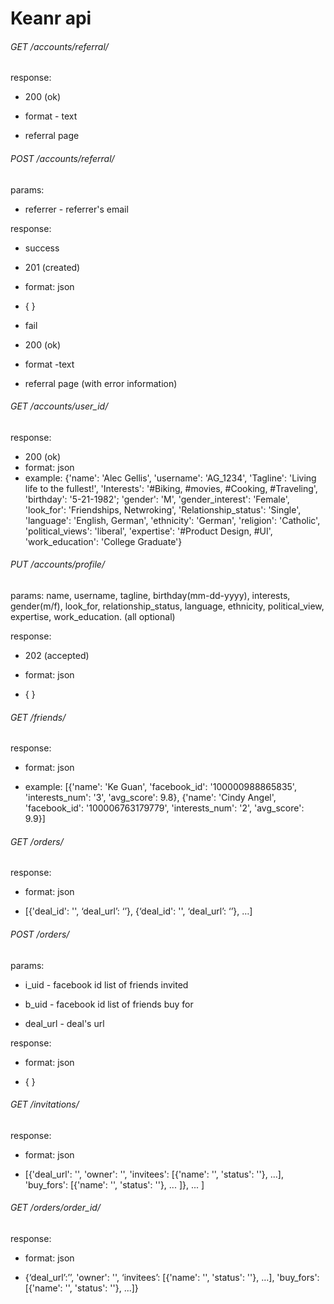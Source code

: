 Keanr api
=======================

###### GET /accounts/referral/

response:

* 200 (ok)

* format - text

* referral page

###### POST /accounts/referral/

params:

* referrer - referrer's email

response:

* success

* 201 (created)

* format: json

* { }

* fail

* 200 (ok)

* format -text

* referral page (with error information)

###### GET /accounts/user_id/

response: 

* 200 (ok)
* format: json
* example: {'name': 'Alec Gellis', 'username': 'AG_1234', 'Tagline': 'Living life to the fullest!', 'Interests': '#Biking, #movies, #Cooking, #Traveling', 'birthday': '5-21-1982'; 'gender': 'M', 'gender_interest': 'Female', 'look_for': 'Friendships, Netwroking', 'Relationship_status': 'Single', 'language': 'English, German', 'ethnicity': 'German', 'religion': 'Catholic', 'political_views': 'liberal', 'expertise': '#Product Design, #UI', 'work_education': 'College Graduate'}

###### PUT /accounts/profile/

params: name, username, tagline, birthday(mm-dd-yyyy), interests, gender(m/f), look_for, relationship_status, language, ethnicity, political_view, expertise, work_education. (all optional)

response: 

* 202 (accepted)

* format: json

* { }

###### GET /friends/

response:

* format: json

* example: [{'name': 'Ke Guan', 'facebook_id': '100000988865835', 'interests_num': '3', 'avg_score': 9.8}, {'name': 'Cindy Angel', 'facebook_id': '100006763179779', 'interests_num': '2', 'avg_score': 9.9}]

###### GET /orders/

response:

* format: json

* [{'deal_id': '', ‘deal_url’: ‘’}, {‘deal_id': '', ‘deal_url’: ‘’}, …]

###### POST /orders/

params:

* i_uid - facebook id list of friends invited

* b_uid - facebook id list of friends buy for

* deal_url - deal's url

response:

* format: json

* { }

###### GET /invitations/

response:

* format: json

* [{'deal_url': '', 'owner': '', 'invitees': [{'name': '', 'status': ''}, ...], 'buy_fors': [{'name': '', 'status': ''}, ... ]}, ... ]

###### GET /orders/order_id/

response:

* format: json

* {‘deal_url’:’’, 'owner': '', ‘invitees’: [{'name': '', 'status': ''}, …], 'buy_fors': [{'name': '', 'status': ''}, ...]}
